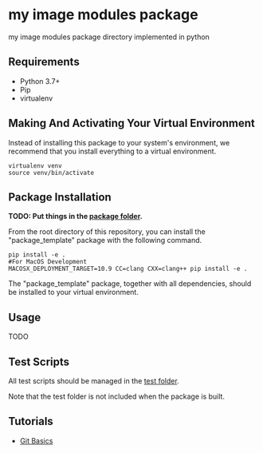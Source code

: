 # my image modules package
my image modules package directory implemented in python

## Requirements
* Python 3.7+
* Pip
* virtualenv

## Making And Activating Your Virtual Environment
Instead of installing this package to your system's environment, we recommend that you install everything to a virtual environment.

```shell
virtualenv venv
source venv/bin/activate
```

## Package Installation
**TODO: Put things in the [package folder](package_template).**

From the root directory of this repository, you can install the "package_template" package with the following command.

```shell
pip install -e .
#For MacOS Development
MACOSX_DEPLOYMENT_TARGET=10.9 CC=clang CXX=clang++ pip install -e .
```

The "package_template" package, together with all dependencies, should be installed to your virtual environment.

## Usage
TODO

## Test Scripts
All test scripts should be managed in the [test folder](test).

Note that the test folder is not included when the package is built.

## Tutorials
* [Git Basics](docs/git_basics.md)

